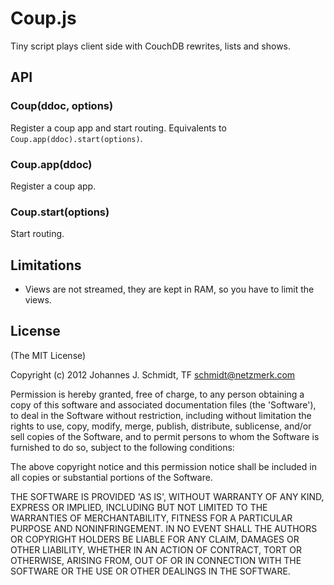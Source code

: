 Coup.js
=======

Tiny script plays client side with CouchDB rewrites, lists and shows.

API
---

### Coup(ddoc, options)

Register a coup app and start routing.
Equivalents to `Coup.app(ddoc).start(options)`.


### Coup.app(ddoc)

Register a coup app.


### Coup.start(options)

Start routing.


Limitations
-----------

* Views are not streamed, they are kept in RAM, so you have to limit the views.


License
-------

(The MIT License)

Copyright (c) 2012 Johannes J. Schmidt, TF <schmidt@netzmerk.com>

Permission is hereby granted, free of charge, to any person obtaining a copy of
this software and associated documentation files (the 'Software'), to deal in
the Software without restriction, including without limitation the rights to
use, copy, modify, merge, publish, distribute, sublicense, and/or sell copies
of the Software, and to permit persons to whom the Software is furnished to do
so, subject to the following conditions:

The above copyright notice and this permission notice shall be included in all
copies or substantial portions of the Software.

THE SOFTWARE IS PROVIDED 'AS IS', WITHOUT WARRANTY OF ANY KIND, EXPRESS OR
IMPLIED, INCLUDING BUT NOT LIMITED TO THE WARRANTIES OF MERCHANTABILITY,
FITNESS FOR A PARTICULAR PURPOSE AND NONINFRINGEMENT. IN NO EVENT SHALL THE
AUTHORS OR COPYRIGHT HOLDERS BE LIABLE FOR ANY CLAIM, DAMAGES OR OTHER
LIABILITY, WHETHER IN AN ACTION OF CONTRACT, TORT OR OTHERWISE, ARISING FROM,
OUT OF OR IN CONNECTION WITH THE SOFTWARE OR THE USE OR OTHER DEALINGS IN THE
SOFTWARE.
